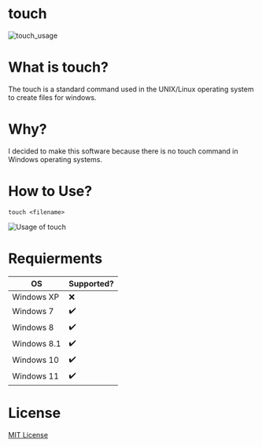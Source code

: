# touch
![touch_usage](https://github.com/AlperAkca79/touch/assets/91411319/1c5bae94-9ad0-470f-afc5-6f4e207bb03e)

# What is touch?
The touch is a standard command used in the UNIX/Linux operating system to create files for windows.

# Why?
I decided to make this software because there is no touch command in Windows operating systems.

# How to Use?
```
touch <filename>
```

![Usage of touch](https://github.com/AlperAkca79/cat/assets/91411319/8335edec-c433-4e45-b777-4905e6006c7e)

# Requierments
| OS          | Supported?         |
| ----------- | ------------------ |
| Windows XP  | :x:                |
| Windows 7   | :heavy_check_mark: |
| Windows 8   | :heavy_check_mark: |
| Windows 8.1 | :heavy_check_mark: |
| Windows 10  | :heavy_check_mark: |
| Windows 11  | :heavy_check_mark: |

# License
[MIT License](LICENSE)